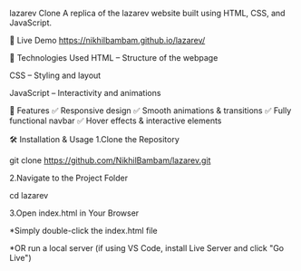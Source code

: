 lazarev Clone
A replica of the lazarev website built using HTML, CSS, and JavaScript.

🚀 Live Demo
https://nikhilbambam.github.io/lazarev/

📌 Technologies Used
HTML – Structure of the webpage

CSS – Styling and layout

JavaScript – Interactivity and animations

🎨 Features
✅ Responsive design
✅ Smooth animations & transitions
✅ Fully functional navbar
✅ Hover effects & interactive elements



🛠️ Installation & Usage
1.Clone the Repository

 git clone https://github.com/NikhilBambam/lazarev.git


2.Navigate to the Project Folder

 cd lazarev


3.Open index.html in Your Browser

*Simply double-click the index.html file

*OR run a local server (if using VS Code, install Live Server and click "Go Live")